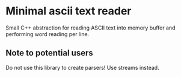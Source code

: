 # Minimal ascii text reader

Small C++ abstraction for reading ASCII text into memory buffer and performing word reading per line.

## Note to potential users

Do not use this library to create parsers!
Use streams instead.
